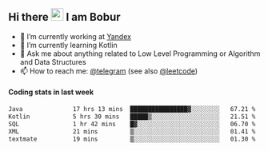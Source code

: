 ## Hi there <img src="https://media.giphy.com/media/hvRJCLFzcasrR4ia7z/giphy.gif" width="25px" height="25px"> I am Bobur

- 💼 I’m currently working at [Yandex](https://yandex.ru/)
- 🌱 I’m currently learning Kotlin
- 💬 Ask me about anything related to Low Level Programming or Algorithm and Data Structures
- 📫 How to reach me: [@telegram](https://t.me/octoant) (see also [@leetcode](https://leetcode.com/octoant/))    

#### Coding stats in last week

<!--START_SECTION:waka-->

```txt
Java              17 hrs 13 mins  ████████████████▓░░░░░░░░   67.21 %
Kotlin            5 hrs 30 mins   █████▒░░░░░░░░░░░░░░░░░░░   21.51 %
SQL               1 hr 42 mins    █▓░░░░░░░░░░░░░░░░░░░░░░░   06.70 %
XML               21 mins         ▒░░░░░░░░░░░░░░░░░░░░░░░░   01.41 %
textmate          19 mins         ▒░░░░░░░░░░░░░░░░░░░░░░░░   01.30 %
```

<!--END_SECTION:waka-->
